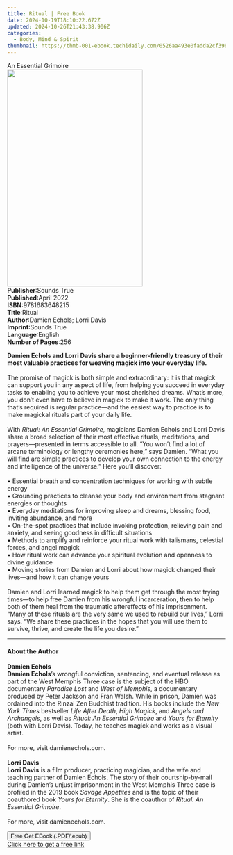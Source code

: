 ```yaml
---
title: Ritual | Free Book
date: 2024-10-19T18:10:22.672Z
updated: 2024-10-26T21:43:38.906Z
categories:
  - Body, Mind & Spirit
thumbnail: https://thmb-001-ebook.techidaily.com/0526aa493e0fadda2cf39880902e2033fb7b32aa4958a6d2f1e541a052e5e736.jpg
---
```

<main id="book-container">
  <div class="flex flex-col">
    <div class="book-brief flex-1 py-6 px-4 sm:p-6 md:py-10 md:px-8">
      <!-- brief-->
      <div class="book-brief-main">An Essential Grimoire</div>
    </div>
    <div
      class="book-meta-info flex-1 grid gap-4 col-start-1 col-end-3 row-start-1 sm:mb-6 sm:grid-cols-4 lg:gap-6 lg:col-start-2 lg:row-end-6 lg:row-span-6 lg:mb-0"
    >
      <div
        class="book-meta-info-left place-content-center mt-4 p-4 text-sm leading-6 col-start-2 col-span-2 dark:text-slate-400"
      >
        <img
          class="w-full h-500 object-cover rounded-lg sm:h-255 sm:col-span-2 lg:col-span-full"
          src="https://img-001-ebook.techidaily.com/fee24675082c474cdbbf120fce13ffb5935adf0dff053425abbe5ac4008971ae.jpg"
          alt=""
          width="312"
          height="500"
        />
      </div>
      <div
        class="book-meta-info-right mt-2 col-start-1 row-start-2 col-span-3 self-center"
      >
        <!-- meta data  -->
        <div class="flex flex-col px-4 md:px-8">
          <div class="flex-1">
            <strong>Publisher</strong>:<span class="px-2">Sounds True</span>
          </div>
          <div class="flex-1">
            <strong>Published</strong>:<span class="px-2">April 2022</span>
          </div>
          <div class="flex-1">
            <strong>ISBN</strong>:<span class="px-2">9781683648215</span>
          </div>
          <div class="flex-1">
            <strong>Title</strong>:<span class="px-2">Ritual</span>
          </div>
          <div class="flex-1">
            <strong>Author</strong>:<span class="px-2"
              >Damien Echols; Lorri Davis</span
            >
          </div>
          <div class="flex-1">
            <strong>Imprint</strong>:<span class="px-2">Sounds True</span>
          </div>
          <div class="flex-1">
            <strong>Language</strong>:<span class="px-2">English</span>
          </div>
          <div class="flex-1">
            <strong>Number of Pages</strong>:<span class="px-2">256</span>
          </div>
        </div>
      </div>
    </div>
    <div class="book-description flex-1 py-6 px-4 sm:p-6 md:py-10 md:px-8">
      <div class="book-description-main">
        <div accordion-content="" id="description">
          <p>
            <b
              >Damien Echols and Lorri Davis share a beginner-friendly treasury
              of their most valuable practices for weaving magick into your
              everyday life.</b
            ><br />&nbsp;<br />The promise of magick is both simple and
            extraordinary: it is that magick can support you in any aspect of
            life, from helping you succeed in everyday tasks to enabling you to
            achieve your most cherished dreams. What’s more, you don’t even have
            to believe in magick to make it work. The only thing that’s required
            is regular practice—and the easiest way to practice is to make
            magickal rituals part of your daily life.<br />&nbsp;<br />With
            <i>Ritual: An Essential Grimoire</i>, magicians Damien Echols and
            Lorri Davis share a broad selection of their most effective rituals,
            meditations, and prayers—presented in terms accessible to all. “You
            won’t find a lot of arcane terminology or lengthy ceremonies here,”
            says Damien. “What you will find are simple practices to develop
            your own connection to the energy and intelligence of the universe.”
            Here you’ll discover:<br />&nbsp;<br />• Essential breath and
            concentration techniques for working with subtle energy<br />•
            Grounding practices to cleanse your body and environment from
            stagnant energies or thoughts<br />• Everyday meditations for
            improving sleep and dreams, blessing food, inviting abundance, and
            more<br />• On-the-spot practices that include invoking protection,
            relieving pain and anxiety, and seeing goodness in difficult
            situations<br />• Methods to amplify and reinforce your ritual work
            with talismans, celestial forces, and angel magick<br />• How ritual
            work can advance your spiritual evolution and openness to divine
            guidance<br />• Moving stories from Damien and Lorri about how
            magick changed their lives—and how it can change yours<br />&nbsp;<br />Damien
            and Lorri learned magick to help them get through the most trying
            times—to help free Damien from his wrongful incarceration, then to
            help both of them heal from the traumatic aftereffects of his
            imprisonment. “Many of these rituals are the very same we used to
            rebuild our lives,” Lorri says. “We share these practices in the
            hopes that you will use them to survive, thrive, and create the life
            you desire.”
          </p>
        </div>
        <div class="accordion-fader"></div>
      </div>
    </div>
    <div class="book-excerpts flex-1 py-6 px-4 sm:p-6 md:py-10 md:px-8">
      <!-- excerpts-->
      <div class="book-excerpts-main">
        <hr />
        <h4 class="placeholder placeholder-heading">
          <span>About the Author</span>
        </h4>
        <p></p>
        <p>
          <b>Damien Echols</b><br /><b>Damien Echols</b>’s wrongful conviction,
          sentencing, and eventual release as part of the West Memphis Three
          case is the subject of the HBO documentary <i>Paradise Lost</i> and
          <i>West of Memphis</i>, a documentary produced by Peter Jackson and
          Fran Walsh. While in prison, Damien was ordained into the Rinzai Zen
          Buddhist tradition. His books include the
          <i>New York Times</i> bestseller <i>Life After Death</i>,
          <i>High Magick</i>, and <i>Angels and Archangels</i>, as well as
          <i>Ritual: An Essential Grimoire</i> and
          <i>Yours for Eternity</i> (both with Lorri Davis). Today, he teaches
          magick and works as a visual artist.<br /><br />For more, visit
          damienechols.com.<br /><br /><b>Lorri Davis</b><br /><b
            >Lorri Davis</b
          >
          is a film producer, practicing magician, and the wife and teaching
          partner of Damien Echols. The story of their courtship-by-mail during
          Damien’s unjust imprisonment in the West Memphis Three case is
          profiled in the 2019 book <i>Savage Appetites</i> and is the topic of
          their coauthored book <i>Yours for Eternity</i>. She is the coauthor
          of <i>Ritual: An Essential Grimoire</i>.<br />&nbsp;<br />For more,
          visit damienechols.com.
        </p>
        <p></p>
      </div>
    </div>
    <div
      class="book-about-author flex-1 py-6 px-4 sm:p-6 md:py-10 md:px-8"
    ></div>
    <div class="book-free-get flex-1 py-6 px-4 sm:p-6 md:py-10 md:px-8">
      <button
        id="btn-free-get"
        class="bg-blue-500 hover:bg-blue-700 text-white font-bold py-2 px-4 rounded"
      >
        Free Get EBook (.PDF/.epub)
      </button>
      <div id="countdown-display" class="px-2 text-lg mt-2"></div>
      <a
        id="free-link"
        class="hidden bg-blue-500 hover:bg-blue-700 text-white font-bold py-2 px-4 rounded"
        href="https://www.ebooks.com/en-us/book/210761663/ritual/damien-echols/"
        target="_blank"
        >Click here to get a free link</a
      >
    </div>
    <script>
      let countdownTime = 0;
      let countdownInterval = null;
      document
        .getElementById('btn-free-get')
        .addEventListener('click', startCountdown);
      function startCountdown() {
        countdownTime = new Date().getTime() + 60000 * 3;
        countdownInterval = setInterval(updateCountdown, 1000);
        document.getElementById('btn-free-get').disabled = true;
        document
          .getElementById('btn-free-get')
          .classList.add('bg-gray-500', 'cursor-not-allowed');
      }
      function updateCountdown() {
        let currentTime = new Date().getTime();
        let timeLeft = countdownTime - currentTime;
        let secondsLeft = Math.floor(timeLeft / 1000);
        document.getElementById('countdown-display').innerHTML =
          `Remaining time: ${secondsLeft} seconds.`;
        if (secondsLeft <= 0) {
          clearInterval(countdownInterval);
          document.getElementById('btn-free-get').classList.add('hidden');
          document.getElementById('free-link').classList.remove('hidden');
          document.getElementById('countdown-display').innerHTML = '';
        }
      }
    </script>
  </div>
</main>

<ins class="adsbygoogle"
      style="display:block"
      data-ad-client="ca-pub-7571918770474297"
      data-ad-slot="8358498916"
      data-ad-format="auto"
      data-full-width-responsive="true"></ins>
    